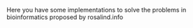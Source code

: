Here you have some implementations to solve the problems in bioinformatics proposed by rosalind.info

